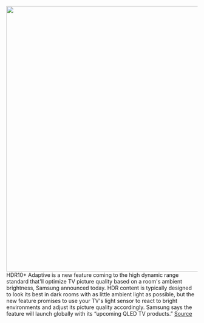 <img src='https://cdn.vox-cdn.com/thumbor/yI9Yr0oRXwOmK_YYGwBEueEEDx0=/0x0:1160x650/1200x800/filters:focal(488x233:672x417)/cdn.vox-cdn.com/uploads/chorus_image/image/68596820/QLED2020.0.jpg' width='700px' /><br/>
HDR10+ Adaptive is a new feature coming to the high dynamic range standard that'll optimize TV picture quality based on a room's ambient brightness, Samsung announced today. HDR content is typically designed to look its best in dark rooms with as little ambient light as possible, but the new feature promises to use your TV's light sensor to react to bright environments and adjust its picture quality accordingly. Samsung says the feature will launch globally with its “upcoming QLED TV products.”
<a href='https://www.theverge.com/2020/12/30/22206003/hdr10-plus-adapt-brightness-room-ambient-lightning-samsung-qled-tvs'> Source <a/>